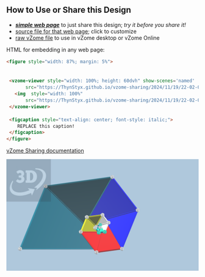 
## How to Use or Share this Design

 - [***simple web page***](<https://ThynStyx.github.io/vzome-sharing/2024/11/19/22-02-07-Zometool-Scotts-Half-Nautilus-Shell/>) to just share this design; *try it before you share it!*
 - [source file for that web page](<https://github.com/ThynStyx/vzome-sharing/edit/main/2024/11/19/22-02-07-Zometool-Scotts-Half-Nautilus-Shell/index.md>); click to customize
 - [raw vZome file](<https://raw.githubusercontent.com/ThynStyx/vzome-sharing/main/2024/11/19/22-02-07-Zometool-Scotts-Half-Nautilus-Shell/Zometool-Scotts-Half-Nautilus-Shell.vZome>) to use in vZome desktop or vZome Online
 
 HTML for embedding in any web page:
 ```html
<figure style="width: 87%; margin: 5%">
  
  
  <vzome-viewer style="width: 100%; height: 60dvh" show-scenes='named'
        src="https://ThynStyx.github.io/vzome-sharing/2024/11/19/22-02-07-Zometool-Scotts-Half-Nautilus-Shell/Zometool-Scotts-Half-Nautilus-Shell.vZome" >
    <img  style="width: 100%"
        src="https://ThynStyx.github.io/vzome-sharing/2024/11/19/22-02-07-Zometool-Scotts-Half-Nautilus-Shell/Zometool-Scotts-Half-Nautilus-Shell.png" >
  </vzome-viewer>

  <figcaption style="text-align: center; font-style: italic;">
     REPLACE this caption!
  </figcaption>
</figure>

 ```

[vZome Sharing documentation](https://vzome.github.io/vzome/sharing.html#how-it-works)

![Image](<Zometool-Scotts-Half-Nautilus-Shell.png>)

